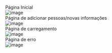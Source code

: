 Página Inicial<br/>
![image](https://user-images.githubusercontent.com/112404942/215338391-4a18c53b-ecfa-4aaf-afe6-e9dbc6590575.png)<br/>
Página de adicionar pessoas/novas informações <br/>
![image](https://user-images.githubusercontent.com/112404942/215338405-cff2d19d-9df3-4c2d-b9e7-b07cafef2f52.png)<br/>
Página de carregamento<br/>
![image](https://user-images.githubusercontent.com/112404942/215338497-744d02b0-d13f-4151-bb29-79eec2ce36cb.png)<br/>
Página de erro<br/>
![image](https://user-images.githubusercontent.com/112404942/215338529-c748e000-d999-4171-8975-6c512f539add.png)


